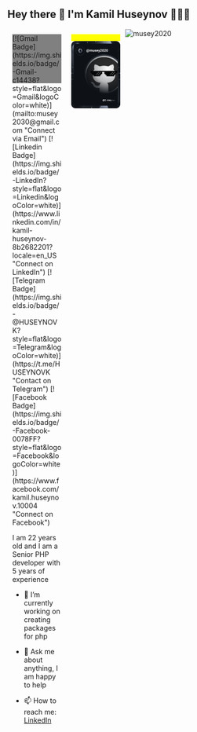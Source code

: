 ## Hey there 👋 I'm Kamil Huseynov 👨🏻‍💻
<!-- <div id="parent" style = " display: flex;"> -->
  <div id="wide" style="width: 100px; float:left; height:100px; background:gray; margin:10px">
[![Gmail Badge](https://img.shields.io/badge/-Gmail-c14438?style=flat&logo=Gmail&logoColor=white)](mailto:musey2030@gmail.com "Connect via Email")
[![Linkedin Badge](https://img.shields.io/badge/-LinkedIn?style=flat&logo=Linkedin&logoColor=white)](https://www.linkedin.com/in/kamil-huseynov-8b2682201?locale=en_US "Connect on LinkedIn")
[![Telegram Badge](https://img.shields.io/badge/-@HUSEYNOVK?style=flat&logo=Telegram&logoColor=white)](https://t.me/HUSEYNOVK "Contact on Telegram")
[![Facebook Badge](https://img.shields.io/badge/-Facebook-0078FF?style=flat&logo=Facebook&logoColor=white)](https://www.facebook.com/kamil.huseynov.10004 "Connect on Facebook")


I am 22 years old and I am a Senior PHP developer with 5 years of experience

- 🔭 I’m currently working on creating packages for php
- 💬 Ask me about anything, I am happy to help
- 📫 How to reach me: [LinkedIn](https://www.linkedin.com/in/kamil-huseynov-8b2682201)</div>
  
  <div id="narrow" style= "width: 100px; float:left; height:100px; background:yellow; margin:10px" >
<a href="https://github.com/musey2020"><img src="https://github.com/musey2020/musey2020/blob/main/devcard.svg" width="200" alt="Kamil's Dev Card"/></a>
  </div>
  
<!-- </div> -->




<img src="https://github-readme-stats.vercel.app/api?username=musey2020&show_icons=true&theme=gotham" alt="musey2020" />

